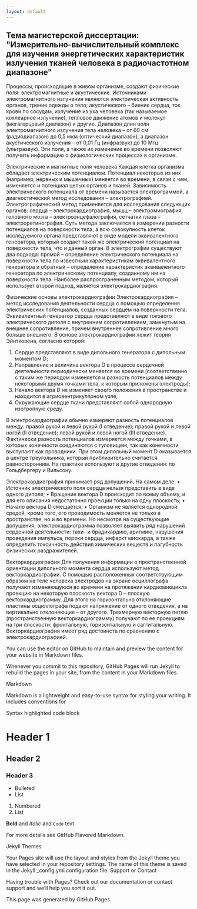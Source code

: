 ```yaml
---
layout: default
---
```



## Тема магистерской диссертации: "Измерительно-вычислительный комплекс для изучения энергетических характеристик излучения тканей человека в радиочастотном диапазоне"

Процессы, происходящие в живом организме, создают физические поля: электромагнитные и акустические. Источниками электромагнитного излучения являются электрическая активность органов, трение одежды о тело; акустического – биение сердца, ток крови по сосудам, излучение из уха человека (так называемое кохлеарное излучение), тепловое движение атомов и молекул (мегагерцевый диапазон) и другие. Диапазон длин волн электромагнитного излучения тела человека – от 60 см (радиодиапазон) до 0,5 мкм (оптический диапазон), а диапазон акустического излучения – от 0,01 Гц (инфразвук) до 10 Мгц (ультразвук). Эти поля, а также их изменение во времени позволяют получить информацию о физиологических процессах в организме.

Электрические и магнитные поля человека
Каждая клетка организма обладает электрическим потенциалом. Потенциал некоторых из них (например, нервных и мышечных) меняется во времени, в связи с чем,  изменяется и потенциал целых органов и тканей. Зависимость электрического потенциала от времени называется электрограммой, а диагностический метод исследования – электрографией. Электрографический метод  применяется для исследования  следующих органов: сердца – электрокардиография, мышц – электромиография, головного мозга – электроэнцефалография, сетчатки глаза – электроретинография. Суть метода заключается в измерении  разности потенциалов на поверхности тела, а всю  совокупность клеток исследуемого органа представляют  в виде модели эквивалентного  генератора, который создает такой же электрический потенциал на поверхности тела, что и данный орган. В электрографии существуют два подхода: прямой – определение электрического потенциала на поверхности тела по известным характеристикам эквивалентного генератора и обратный – определение характеристик эквивалентного генератора по электрическому  потенциалу, созданному им на поверхности тела. Наиболее распространенным методом, который использует второй подход,  является  электрокардиография.

Физические основы электрокардиографии
Электрокардиография – метод исследования деятельности сердца с помощью определения  электрических потенциалов, созданных сердцем на поверхности тела. Эквивалентный генератор сердца представляют в виде токового электрического диполя с внутренним сопротивлением, замкнутым на внешнее сопротивление, причем внутреннее сопротивление много больше внешнего. В основе электрокардиографии лежит теория Эйнтховена, согласно которой:

1.  Сердце представляют в виде дипольного генератора с дипольным моментом D;
2.  Направление и величина вектора D в процессе сердечной деятельности периодически меняется во времени (соответственно с таким же периодом изменяется и разность потенциалов между некоторыми двумя точками тела, к которым приложены электроды);
3.  Начало вектора D не изменяет своего положения в пространстве и находится в атриовентрикулярном узле;
4.  Окружающие сердце ткани представляют собой однородную изотропную среду.

В  электрокардиографии обычно измеряют разность потенциалов между: правой рукой и левой рукой (I отведение); правой рукой и левой ногой (II отведение); левой рукой и левой ногой (III отведение). Фактически разность потенциалов измеряется между точками, в которых конечности соединяются с туловищем, так как конечности выступают как проводники. При этом дипольный момент D оказывается в центре треугольника, который приблизительно считается равносторонним. На практике используют и другие отведения: по Гольдбергеру и Вильсону.

Электрокардиография принимает ряд допущений. На самом деле:
  •  Источник электрического поля сердца нельзя представить в виде одного диполя;
  •  Вращение вектора D происходит по всему объему, и для его описания недостаточно проекции только на одну плоскость;
  •  Начало вектора D смещается;
  •  Организм не является однородной средой, кроме того, его проводимость меняется не только в пространстве, но и во времени.
Но несмотря на существующие допущения, электрокардиограмма позволяет выявить ряд нарушений сердечной деятельности: тахи- и брадикардию, аритмию, нарушения проведения импульса, пороки сердца, инфаркт миокарда, а также определить токсичность действия химических веществ и пагубность физических раздражителей.

Векторкардиография
Для получения информации о пространственной ориентации дипольного момента сердца используют метод векторкардиографии. С помощью расположенных соответствующим образом на теле человека электродов на экране осциллографа получают изменяющуюся во времени на протяжении кардиомиоцикла проекцию на некоторую плоскость вектора D – плоскую векторкардиограмму.  Для этого на горизонтально  отклоняющие пластины осциллографа подают напряжение от одного отведения, а на вертикально отклоняющие – от другого. Трехмерную векторную петлю (пространственную векторкардиограмму) получают по ее проекциям на три плоскости: фронтальную, горизонтальную и саггитальную. Векторкардиография имеет ряд  достоинств по сравнению с электрокардиографией.


You can use the editor on GitHub to maintain and preview the content for your website in Markdown files.

Whenever you commit to this repository, GitHub Pages will run Jekyll to rebuild the pages in your site, from the content in your Markdown files.

Markdown

Markdown is a lightweight and easy-to-use syntax for styling your writing. It includes conventions for

Syntax highlighted code block

# Header 1
## Header 2
### Header 3

- Bulleted
- List

1. Numbered
2. List

**Bold** and _Italic_ and `Code` text

For more details see GitHub Flavored Markdown.

Jekyll Themes

Your Pages site will use the layout and styles from the Jekyll theme you have selected in your repository settings. The name of this theme is saved in the Jekyll _config.yml configuration file.
Support or Contact

Having trouble with Pages? Check out our documentation or contact support and we’ll help you sort it out.

This page was generated by GitHub Pages.

